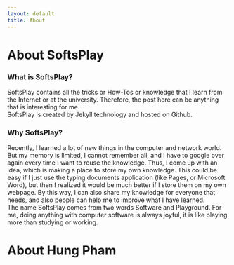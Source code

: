 ```yaml
---
layout: default
title: About
---
```

<h1>
    About SoftsPlay
</h1>
<h3>
    What is <b>SoftsPlay</b>?
</h3>

<p>
    SoftsPlay contains all the tricks or How-Tos or knowledge that I learn from the Internet or at the university.
    Therefore, the post here can be anything that is interesting for me.
    <br>
    SoftsPlay is created by Jekyll technology and hosted on Github.
</p>

<h3>
    Why SoftsPlay?
</h3>

<p>
    Recently, I learned a lot of new things in the computer and network world. But my memory is limited, I cannot remember all,
    and I have to google over again every time I want to reuse the knowledge. Thus, I come up with an idea, which is making a place
    to store my own knowledge. This could be easy if I just use the typing documents application (like Pages, or Microsoft Word), but
    then I realized it would be much better if I store them on my own webpage. By this way, I can also share my knowledge for everyone that needs, and also people
    can help me to improve what I have learned.
    <br>
    The name SoftsPlay comes from two words Software and Playground. For me, doing anything with computer software is always joyful, it is like playing
    more than studying or working.

</p>

<h1>
    About Hung Pham
</h1>